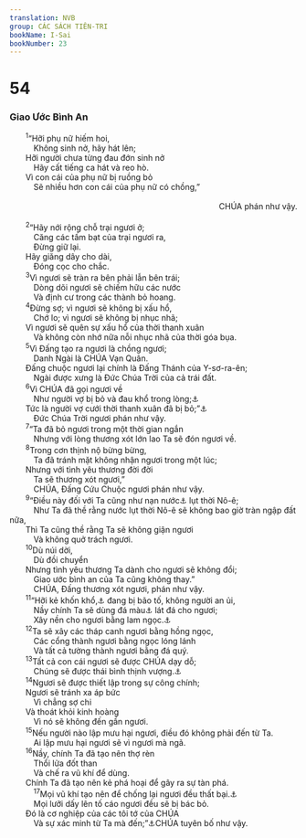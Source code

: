 ```yaml
---
translation: NVB
group: CÁC SÁCH TIÊN-TRI
bookName: I-Sai 
bookNumber: 23
---
```


<div class="title"><h1>54</h1><h3>Giao Ước Bình An </h3></div>
<span class="verse es_54_1">  <sup>1</sup>“Hỡi phụ nữ hiếm hoi, <br/>   Không sinh nở, hãy hát lên; <br/>  Hỡi người chưa từng đau đớn sinh nở <br/>   Hãy cất tiếng ca hát và reo hò. <br/>  Vì con cái của phụ nữ bị ruồng bỏ <br/>   Sẽ nhiều hơn con cái của phụ nữ có chồng,” <br/> <aside style="text-align:right;">CHÚA phán như vậy. </aside><br/></span>
<span class="verse es_54_2">  <sup>2</sup>“Hãy nới rộng chỗ trại ngươi ở; <br/>   Căng các tấm bạt của trại ngươi ra, <br/>   Đừng giữ lại. <br/>  Hãy giăng dây cho dài, <br/>   Đóng cọc cho chắc. <br/></span>
<span class="verse es_54_3">  <sup>3</sup>Vì ngươi sẽ tràn ra bên phải lẫn bên trái; <br/>   Dòng dõi ngươi sẽ chiếm hữu các nước <br/>   Và định cư trong các thành bỏ hoang. <br/></span>
<span class="verse es_54_4">  <sup>4</sup>Đừng sợ; vì ngươi sẽ không bị xấu hổ, <br/>   Chớ lo; vì ngươi sẽ không bị nhục nhã; <br/>  Vì ngươi sẽ quên sự xấu hổ của thời thanh xuân <br/>   Và không còn nhớ nữa nỗi nhục nhã của thời góa bụa. <br/></span>
<span class="verse es_54_5">  <sup>5</sup>Vì Đấng tạo ra ngươi là chồng ngươi; <br/>   Danh Ngài là CHÚA Vạn Quân. <br/>  Đấng chuộc ngươi lại chính là Đấng Thánh của Y-sơ-ra-ên; <br/>   Ngài được xưng là Đức Chúa Trời của cả trái đất. <br/></span>
<span class="verse es_54_6">  <sup>6</sup>Vì CHÚA đã gọi ngươi về <br/>   Như người vợ bị bỏ và đau khổ trong lòng;<a data-toggle="tooltip" data-placement="bottom" title="Nt: linh hồn">⚓</a><br/>  Tức là người vợ cưới thời thanh xuân đã bị bỏ;”<a data-toggle="tooltip" data-placement="bottom" title="Ctd: có thể nào bỏ người vợ cưới lúc thanh xuân không?">⚓</a><br/>   Đức Chúa Trời ngươi phán như vậy. <br/></span>
<span class="verse es_54_7">  <sup>7</sup>“Ta đã bỏ ngươi trong một thời gian ngắn <br/>   Nhưng với lòng thương xót lớn lao Ta sẽ đón ngươi về. <br/></span>
<span class="verse es_54_8">  <sup>8</sup>Trong cơn thịnh nộ bừng bừng, <br/>   Ta đã tránh mặt không nhận ngươi trong một lúc; <br/>  Nhưng với tình yêu thương đời đời <br/>   Ta sẽ thương xót ngươi,” <br/>   CHÚA, Đấng Cứu Chuộc ngươi phán như vậy. <br/></span>
<span class="verse es_54_9">  <sup>9</sup>“Điều này đối với Ta cũng như nạn nước<a data-toggle="tooltip" data-placement="bottom" title="Một số văn bản cổ: những ngày">⚓</a> lụt thời Nô-ê; <br/>   Như Ta đã thề rằng nước lụt thời Nô-ê sẽ không bao giờ tràn ngập đất nữa, <br/>  Thì Ta cũng thề rằng Ta sẽ không giận ngươi <br/>   Và không quở trách ngươi. <br/></span>
<span class="verse es_54_10">  <sup>10</sup>Dù núi dời, <br/>   Dù đồi chuyển <br/>  Nhưng tình yêu thương Ta dành cho ngươi sẽ không đổi; <br/>   Giao ước bình an của Ta cũng không thay.” <br/>   CHÚA, Đấng thương xót ngươi, phán như vậy. <br/></span>
<span class="verse es_54_11">  <sup>11</sup>“Hỡi kẻ khốn khổ,<a data-toggle="tooltip" data-placement="bottom" title="Ctd: thành khốn khổ">⚓</a> đang bị bão tố, không người an ủi, <br/>   Nầy chính Ta sẽ dùng đá màu<a data-toggle="tooltip" data-placement="bottom" title="Nt: ý nghĩa không rõ; có thể là một loại hồ mầu">⚓</a> lát đá cho ngươi; <br/>   Xây nền cho ngươi bằng lam ngọc.<a data-toggle="tooltip" data-placement="bottom" title="Nt: sapphires">⚓</a><br/></span>
<span class="verse es_54_12">  <sup>12</sup>Ta sẽ xây các tháp canh ngươi bằng hồng ngọc, <br/>   Các cổng thành ngươi bằng ngọc lóng lánh <br/>   Và tất cả tường thành ngươi bằng đá quý. <br/></span>
<span class="verse es_54_13">  <sup>13</sup>Tất cả con cái ngươi sẽ được CHÚA dạy dỗ; <br/>   Chúng sẽ được thái bình thịnh vượng.<a data-toggle="tooltip" data-placement="bottom" title="Nt: thái bình lớn">⚓</a><br/></span>
<span class="verse es_54_14">  <sup>14</sup>Ngươi sẽ được thiết lập trong sự công chính; <br/>  Ngươi sẽ tránh xa áp bức <br/>   Vì chẳng sợ chi <br/>  Và thoát khỏi kinh hoàng <br/>   Vì nó sẽ không đến gần ngươi. <br/></span>
<span class="verse es_54_15">  <sup>15</sup>Nếu người nào lập mưu hại ngươi, điều đó không phải đến từ Ta. <br/>   Ai lập mưu hại ngươi sẽ vì ngươi mà ngã. <br/></span>
<span class="verse es_54_16">  <sup>16</sup>Nầy, chính Ta đã tạo nên thợ rèn <br/>   Thổi lửa đốt than <br/>   Và chế ra vũ khí để dùng. <br/>  Chính Ta đã tạo nên kẻ phá hoại để gây ra sự tàn phá. <br/></span>
<span class="verse es_54_17">   <sup>17</sup>Mọi vũ khí tạo nên để chống lại ngươi đều thất bại.<a data-toggle="tooltip" data-placement="bottom" title="Nt: không thành công">⚓</a><br/>   Mọi lưỡi dấy lên tố cáo ngươi đều sẽ bị bác bỏ. <br/>  Đó là cơ nghiệp của các tôi tớ của CHÚA<br/>   Và sự xác minh từ Ta mà đến;”<a data-toggle="tooltip" data-placement="bottom" title="Ctd: sự công chính từ Ta mà đến">⚓</a>CHÚA tuyên bố như vậy. <br/></span>
